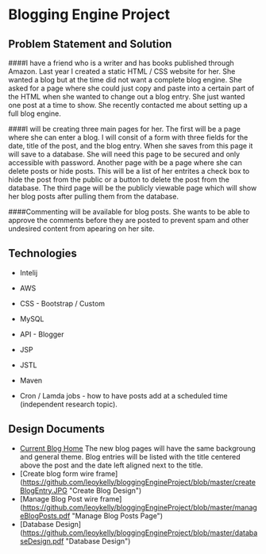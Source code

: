 
# Blogging Engine Project

## Problem Statement and Solution

####I have a friend who is a writer and has books published through Amazon. Last year I created a static HTML / CSS website for her. She wanted a blog but at the time did not want a complete blog engine. She asked for a page where she could just copy and paste into a certain part of the HTML when she wanted to change out a blog entry. She just wanted one post at a time to show. She recently contacted me about setting up a full blog engine. 

####I will be creating three main pages for her. The first will be a page where she can enter a blog. I will consit of a form with three fields for the date, title of the post, and the blog entry. When she saves from this page it will save to a database. She will need this page to be secured and only accessible with password. Another page with be a page where she can delete posts or hide posts. This will be a list of her entrites a check box to hide the post from the public or a button to delete the post from the database. The third page will be the publicly viewable page which will show her blog posts after pulling them from the database. 

####Commenting will be available for blog posts. She wants to be able to approve the comments before they are posted to prevent spam and other undesired content from apearing on her site. 

## Technologies
* Intelij
* AWS
* CSS - Bootstrap / Custom
* MySQL
* API - Blogger
* JSP
* JSTL
* Maven

* Cron / Lamda jobs - how to have posts add at a scheduled time (independent research topic).

## Design Documents
* [Current Blog Home](https://github.com/leoykelly/bloggingEngineProject/blob/master/blogStart.JPG "Current Blog") 
The new blog pages will have the same backgroung and general theme. Blog entries will be listed with the title centered above the post and the date left aligned next to the title.
* [Create blog form wire frame] (https://github.com/leoykelly/bloggingEngineProject/blob/master/createBlogEntry.JPG "Create Blog Design")
* [Manage Blog Post wire frame] (https://github.com/leoykelly/bloggingEngineProject/blob/master/manageBlogPosts.pdf "Manage Blog Posts Page")
* [Database Design] (https://github.com/leoykelly/bloggingEngineProject/blob/master/databaseDesign.pdf "Database Design")




